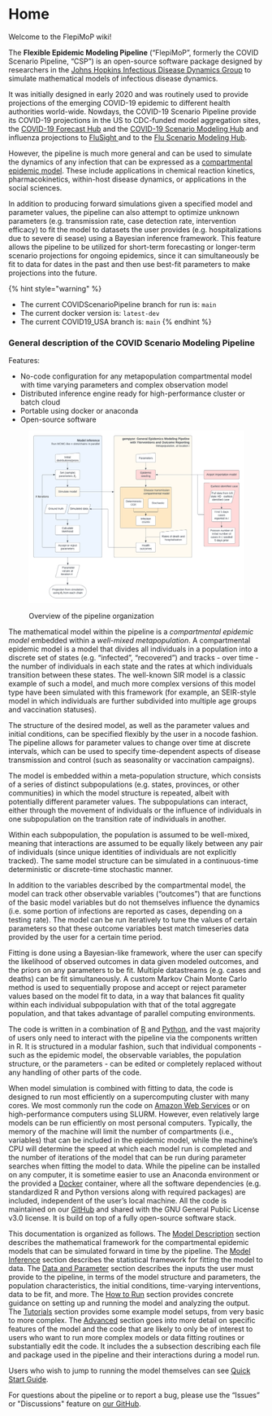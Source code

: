 # Home

Welcome to the FlepiMoP wiki!

The **Flexible Epidemic Modeling Pipeline** (“FlepiMoP”, formerly the COVID Scenario Pipeline, “CSP”) is an open-source software package designed by researchers in the [Johns Hopkins Infectious Disease Dynamics Group](http://www.iddynamics.jhsph.edu/) to simulate mathematical models of infectious disease dynamics.&#x20;

It was initially designed in early 2020 and was routinely used to provide projections of the emerging COVID-19 epidemic to different health authorities world-wide. Nowdays, the COVID-19 Scenario Pipeline provide its COVID-19 projections in the US to CDC-funded model aggregation sites, the [COVID-19 Forecast Hub](https://covid19forecasthub.org/) and the [COVID-19 Scenario Modeling Hub](https://covid19scenariomodelinghub.org/) and influenza projections to [FluSight ](https://www.cdc.gov/flu/weekly/flusight/index.html)and to the [Flu Scenario Modeling Hub](https://fluscenariomodelinghub.org).

However, the pipeline is much more general and can be used to simulate the dynamics of any infection that can be expressed as a [compartmental epidemic model](https://en.wikipedia.org/wiki/Compartmental\_models\_in\_epidemiology). These include applications in chemical reaction kinetics, pharmacokinetics, within-host disease dynamics, or applications in the social sciences.

In addition to producing forward simulations given a specified model and parameter values, the pipeline can also attempt to optimize unknown parameters (e.g. transmission rate, case detection rate, intervention  efficacy) to fit the model to datasets the user provides (e.g. hospitalizations due to severe di sease) using a Bayesian inference framework. This feature allows the pipeline to be utilized for short-term forecasting or longer-term scenario projections for ongoing epidemics, since it can simultaneously be fit to data for dates in the past and then use best-fit parameters to make projections into the future.&#x20;

{% hint style="warning" %}
* The current COVIDScenarioPipeline branch for run is: `main`
* The current docker version is: `latest-dev`
* The current COVID19\_USA branch is: `main`
{% endhint %}

### General description of the COVID Scenario Modeling Pipeline

Features:

* No-code configuration for any metapopulation compartmental model with time varying parameters and complex observation model
* Distributed inference engine ready for high-performance cluster or batch cloud
* Portable using docker or anaconda
* Open-source software

<figure><img src=".gitbook/assets/CSP Overview (1).png" alt=""><figcaption><p>Overview of the pipeline organization</p></figcaption></figure>

The mathematical model within the pipeline is a _compartmental epidemic model_ embedded within a _well-mixed metapopulation_. A compartmental epidemic model is a model that divides all individuals in a population into a discrete set of states (e.g. “infected”, “recovered”) and tracks - over time - the number of individuals in each state and the rates at which individuals transition between these states. The well-known SIR model is a classic example of such a model, and much more complex versions of this model type have been simulated with this framework (for example, an SEIR-style model in which individuals are further subdivided into multiple age groups and vaccination statuses).&#x20;

The structure of the desired model, as well as the parameter values and initial conditions, can be specified flexibly by the user in a nocode fashion. The pipeline allows for parameter values to change over time at discrete intervals, which can be used to specify time-dependent aspects of disease transmission and control (such as seasonality or vaccination campaigns).

The model is embedded within a meta-population structure, which consists of a series of distinct subpopulations (e.g. states, provinces, or other communities) in which the model structure is repeated, albeit with potentially different parameter values. The subpopulations can interact, either through the movement of individuals or the influence of individuals in one subpopulation on the transition rate of individuals in another.&#x20;

Within each subpopulation, the population is assumed to be well-mixed, meaning that interactions are assumed to be equally likely between any pair of individuals (since unique identities of individuals are not explicitly tracked). The same model structure can be simulated in a continuous-time deterministic or discrete-time stochastic manner.&#x20;

In addition to the variables described by the compartmental model, the model can track other observable variables (“outcomes”) that are functions of the basic model variables but do not themselves influence the dynamics (i.e. some portion of infections are reported as cases, depending on a testing rate). The model can be run iteratively to tune the values of certain parameters so that these outcome variables best match timeseries data provided by the user for a certain time period.&#x20;

Fitting is done using a Bayesian-like framework, where the user can specify the likelihood of observed outcomes in data given modeled outcomes, and the priors on any parameters to be fit. Multiple datastreams (e.g. cases and deaths) can be fit simultaneously. A custom Markov Chain Monte Carlo method is used to sequentially propose and accept or reject parameter values based on the model fit to data, in a way that balances fit quality within each individual subpopulation with that of the total aggregate population, and that takes advantage of parallel computing environments.

The code is written in a combination of [R](https://www.r-project.org/) and [Python](https://www.python.org/), and the vast majority of users only need to interact with the pipeline via the components written in R. It is structured in a modular fashion, such that individual components - such as the epidemic model, the observable variables, the population structure, or the parameters - can be edited or completely replaced without any handling of other parts of the code.&#x20;

When model simulation is combined with fitting to data, the code is designed to run most efficiently on a supercomputing cluster with many cores. We most commonly run the code on [Amazon Web Services](https://aws.amazon.com/) or on high-performance computers using SLURM. However, even relatively large models can be run efficiently on most personal computers. Typically, the memory of the machine will limit the number of compartments (i.e., variables) that can be included in the epidemic model, while the machine’s CPU will determine the speed at which each model run is completed and the number of iterations of the model that can be run during parameter searches when fitting the model to data. While the pipeline can be installed on any computer, it is sometime easier to use an Anaconda environment or the provided a [Docker](https://www.docker.com/) container, where all the software dependencies (e.g. standardized R and Python versions along with required packages) are included, independent of the user’s local machine. All the code is maintained on our [GitHub](https://github.com/HopkinsIDD/COVIDScenarioPipeline) and shared with the GNU General Public License v3.0 license. It is build on top of a fully open-source software stack.

This documentation is organized as follows. The [Model Description](model-of-disease-transmission-+-observation/model-description.md) section describes the mathematical framework for the compartmental epidemic models that can be simulated forward in time by the pipeline. The [Model Inference](model-inference/inference-description.md) section describes the statistical framework for fitting the model to data. The [Data and Parameter](broken-reference) section describes the inputs the user must provide to the pipeline, in terms of the model structure and parameters, the population characteristics, the initial conditions, time-varying interventions, data to be fit, and more. The [How to Run](how-to/how-to-run/) section provides concrete guidance on setting up and running the model and analyzing the output. The [Tutorials](how-to/tutorials.md) section provides some example model setups, from very basic to more complex. The [Advanced](broken-reference) section goes into more detail on specific features of the model and the code that are likely to only be of interest to users who want to run more complex models or data fitting routines or substantially edit the code. It includes the a subsection describing each file and package used in the pipeline and their interactions during a model run.

Users who wish to jump to running the model themselves can see [Quick Start Guide](broken-reference).

For questions about the pipeline or to report a bug, please use the “Issues” or "Discussions" feature on [our GitHub](https://github.com/HopkinsIDD/COVIDScenarioPipeline).
